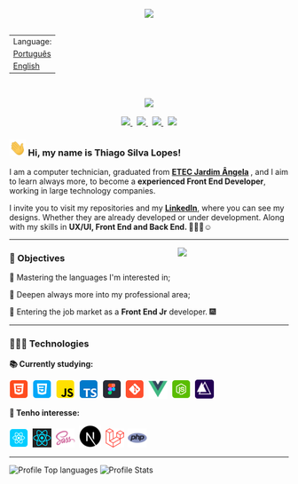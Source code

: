 <!-- Animated divider in GIF: -->
<p align="center">
    <img src="https://user-images.githubusercontent.com/57417305/81239377-13bd3c00-8fdb-11ea-9567-30a27becb1bf.gif">
</p>

<!-- ReadMe in EN & PT-BR: -->
<table align="right">
 <td>Language:</td>
 <tr><td><a href="README_PT-BR.md">Português</a></td></tr>
 <tr><td><a href="README.md">English</a></td></tr>
</table>

  &nbsp;
  <p align="center">
  <!-- Badge - Profile View Counter -->
   <img src="https://komarev.com/ghpvc/?username=Thiagoow&style=plastic&color=0007c4">
</p>
<p align="center">
  <!-- Badge - LinkedIn -->
  <a href="https://www.linkedin.com/in/thiagosilvaloopes/">
    <img src="https://img.shields.io/badge/-LinkedIn-0e00cf?style=round-square&logo=Linkedin&logoColor=white&link=https://www.linkedin.com/in/thiagosilvaloopes/">
  </a>
  &nbsp;
  <!-- Badge - Email -->
  <a href="mailto:thiagodrive08@hotmail.com">
    <img src="https://img.shields.io/badge/-My%20Email-ff0000?style=round-square&logo=microsoft-outlook&logoColor=white&link=mailto:thiagodrive08@hotmail.com">
  </a>
   &nbsp;
<!-- Badge - My Settings -->
  <a href="https://github.com/Thiagoow/My-Settings">
    <img src="https://img.shields.io/badge/-My%20Settings-06c91a?logo=visual-studio-code">
  </a>
   &nbsp;
    <!-- Badge - Instagram -->
  <a href="https://www.instagram.com/thiagosilvaloopes/">
    <img src="https://img.shields.io/badge/-Instagram%20-ff7b00?style=round-square&logo=instagram&logoColor=white&link=https://www.instagram.com/thiagosilvaloopes/">
  </a>
</p>

<!-- Presentation -->
### <img src="/icons/hello.gif" width="30px"> Hi, my name is Thiago Silva Lopes!

<p>I am a computer technician, graduated from <strong> <a target="_blank" href="https://etecjardimangela.com.br/2/">ETEC Jardim Ângela</a> </strong>, and I aim to learn always more, to become a <strong>experienced Front End Developer</strong>, working in large technology companies.</p>
<p>I invite you to visit my repositories and my <strong><a target="_blank" href="https://www.linkedin.com/in/thiagosilvaloopes/">LinkedIn</a></strong>, where you can see my designs. Whether they are already developed or under development. Along with my skills in <strong>UX/UI, Front End and Back End. 🤟🏼😁☺</strong>

---
    
<!-- Cat typing GIF :p -->
<img src="https://media.giphy.com/media/WUlplcMpOCEmTGBtBW/giphy.gif" width="200px" align="right">

### 🎯 Objectives
    
<p>📌 Mastering the languages I'm interested in;</p>
<p>📌 Deepen always more into my professional area;</p>
<p>📌 Entering the job market as a <strong>Front End Jr</strong> developer. 🎆</p>

---

### 👨🏻‍💻 Technologies

**📚 Currently studying:**

<p align="left">
  <!-- HTML Icon -->
  <img src="/icons/html.png">&nbsp;
  <!-- CSS Icon -->
  <img src="/icons/css.png">&nbsp;
  <!-- JS Icon -->
  <img src="/icons/js.png">&nbsp;
  <!-- TS Icon -->
  <img src="/icons/ts.png">&nbsp;
  <!--AdobeXD Icon
  <img src="/icons/adobeXD.png">&nbsp;-->
  <!-- Figma Icon -->
  <img src="/icons/figma.png">&nbsp;
  <!-- Git Icon -->
  <img src="/icons/git.png">&nbsp;
  <!--VueJS Icon-->
  <img src="/icons/vuejs.png">&nbsp;
  <!-- NodeJS Icon -->
  <img src="/icons/nodejs.png">&nbsp;
  <!-- AdonisJS Icon -->
  <img src="/icons/adonisjs.png">&nbsp;
</p>

**🚀 Tenho interesse:**

  <p align="left">
  <!-- AdobePS Icon
  <img src="/icons/ps.png">&nbsp;-->
  <!-- React Icon -->
  <img src="/icons/react.png">&nbsp;
  <!-- React Native Icon -->
  <img src="/icons/reactnative.png">&nbsp;
  <!-- Sass Icon -->
  <img src="/icons/sass.png">&nbsp;
  <!-- NextJS Icon -->
  <img src="/icons/nextjs.png">&nbsp;
  <!-- Laravel Icon -->
  <img src="/icons/laravel.png">&nbsp;
  <!-- PHP Icon -->
  <img src="/icons/php.png">&nbsp;
</p>

<!--Add a line to split sections-->
****
 
<!--Configs on: https://github.com/anuraghazra/github-readme-stats
-->

![Profile Top languages](https://github-readme-stats.vercel.app/api/top-langs/?username=Thiagoow&layout=compact&custom_title=Thiagoow%20-%20Most%20Used%20Languages:&theme=dark&hide_border=true&hide=visual%20basic%20.net)
![Profile Stats](https://github-readme-stats.vercel.app/api?username=Thiagoow&show_icons=true&theme=dark&hide_border=true&custom_title=Thiago%20Silva%20Lopes%20-%20GitHub%20Stats:&include_all_commits=true&hide=issues,contribs)
